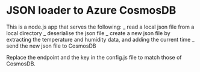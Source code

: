 # JSON loader to Azure CosmosDB

This is a node.js app that serves the following:
_ read a local json file from a local directory
_ deserialise the json file
_ create a new json file by extracting the temperature and humidity data, and adding the current time
_ send the new json file to CosmosDB

Replace the endpoint and the key in the config.js file to match those of CosmosDB.